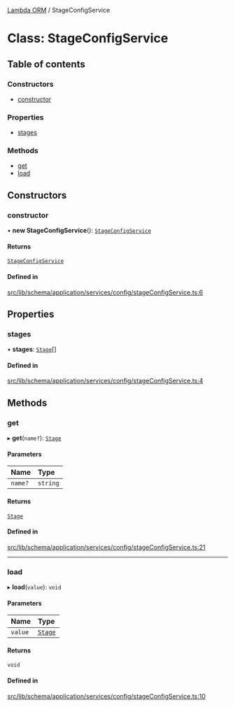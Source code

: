 [Lambda ORM](../README.md) / StageConfigService

# Class: StageConfigService

## Table of contents

### Constructors

- [constructor](StageConfigService.md#constructor)

### Properties

- [stages](StageConfigService.md#stages)

### Methods

- [get](StageConfigService.md#get)
- [load](StageConfigService.md#load)

## Constructors

### constructor

• **new StageConfigService**(): [`StageConfigService`](StageConfigService.md)

#### Returns

[`StageConfigService`](StageConfigService.md)

#### Defined in

[src/lib/schema/application/services/config/stageConfigService.ts:6](https://github.com/FlavioLionelRita/lambdaorm/blob/ae0d2056/src/lib/schema/application/services/config/stageConfigService.ts#L6)

## Properties

### stages

• **stages**: [`Stage`](../interfaces/Stage.md)[]

#### Defined in

[src/lib/schema/application/services/config/stageConfigService.ts:4](https://github.com/FlavioLionelRita/lambdaorm/blob/ae0d2056/src/lib/schema/application/services/config/stageConfigService.ts#L4)

## Methods

### get

▸ **get**(`name?`): [`Stage`](../interfaces/Stage.md)

#### Parameters

| Name | Type |
| :------ | :------ |
| `name?` | `string` |

#### Returns

[`Stage`](../interfaces/Stage.md)

#### Defined in

[src/lib/schema/application/services/config/stageConfigService.ts:21](https://github.com/FlavioLionelRita/lambdaorm/blob/ae0d2056/src/lib/schema/application/services/config/stageConfigService.ts#L21)

___

### load

▸ **load**(`value`): `void`

#### Parameters

| Name | Type |
| :------ | :------ |
| `value` | [`Stage`](../interfaces/Stage.md) |

#### Returns

`void`

#### Defined in

[src/lib/schema/application/services/config/stageConfigService.ts:10](https://github.com/FlavioLionelRita/lambdaorm/blob/ae0d2056/src/lib/schema/application/services/config/stageConfigService.ts#L10)
